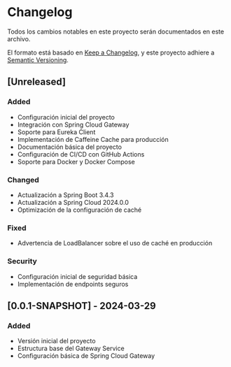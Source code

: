 # Changelog

Todos los cambios notables en este proyecto serán documentados en este archivo.

El formato está basado en [Keep a Changelog](https://keepachangelog.com/en/1.0.0/),
y este proyecto adhiere a [Semantic Versioning](https://semver.org/spec/v2.0.0.html).

## [Unreleased]

### Added
- Configuración inicial del proyecto
- Integración con Spring Cloud Gateway
- Soporte para Eureka Client
- Implementación de Caffeine Cache para producción
- Documentación básica del proyecto
- Configuración de CI/CD con GitHub Actions
- Soporte para Docker y Docker Compose

### Changed
- Actualización a Spring Boot 3.4.3
- Actualización a Spring Cloud 2024.0.0
- Optimización de la configuración de caché

### Fixed
- Advertencia de LoadBalancer sobre el uso de caché en producción

### Security
- Configuración inicial de seguridad básica
- Implementación de endpoints seguros

## [0.0.1-SNAPSHOT] - 2024-03-29

### Added
- Versión inicial del proyecto
- Estructura base del Gateway Service
- Configuración básica de Spring Cloud Gateway 